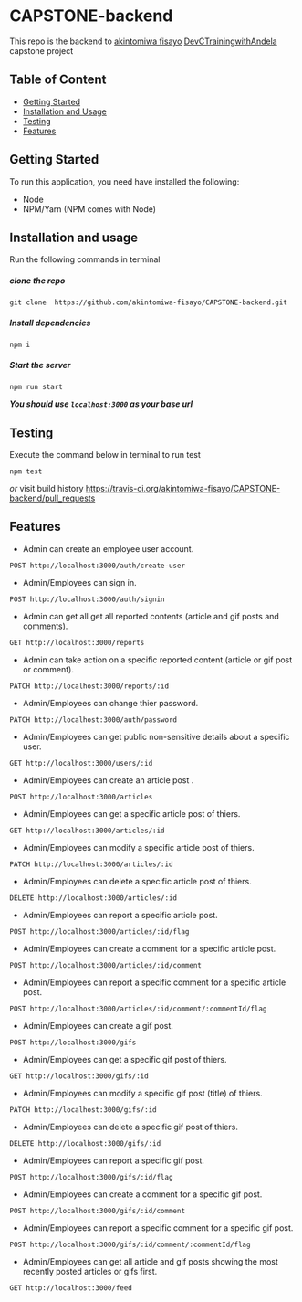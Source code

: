 # CAPSTONE-backend
This repo is the backend to [akintomiwa fisayo](https://github.com/akintomiwa-fisayo) [DevCTrainingwithAndela](https://devctraining.andela.com) capstone project

## Table of Content
- [Getting Started](#Getting-Started)
- [Installation and Usage](#Installation-and-Usage)
- [Testing](#Testing)
- [Features](#Features)

## Getting Started
To run this application, you need have installed the  following:
- Node
- NPM/Yarn (NPM comes with Node)

## Installation and usage
Run the following commands in terminal
##### clone the repo
```
git clone  https://github.com/akintomiwa-fisayo/CAPSTONE-backend.git
```
##### Install dependencies
```
npm i 
```

#####  Start the server
```
npm run start
```
___You should use ```localhost:3000``` as your base url___


## Testing
Execute the command below in terminal to run test
```shell
npm test
```
_or_ 
visit build history https://travis-ci.org/akintomiwa-fisayo/CAPSTONE-backend/pull_requests
## Features
  * Admin can create an employee user account.
  ```node
  POST http://localhost:3000/auth/create-user
  ```
  >
 * Admin/Employees can sign in.
  ```node
  POST http://localhost:3000/auth/signin
  ```
  >
  * Admin can get all get all reported contents (article and gif posts and comments).
  ```node
  GET http://localhost:3000/reports
  ```
  >
  * Admin can take action on a specific reported content (article or gif post or comment).
  ```node
  PATCH http://localhost:3000/reports/:id
  ```
  >
 * Admin/Employees can change thier password.
  ```node
  PATCH http://localhost:3000/auth/password
  ```
  >
 * Admin/Employees can get public non-sensitive details about a specific user.
  ```node
  GET http://localhost:3000/users/:id
  ```
  >
 * Admin/Employees can create an article post .
  ```node
  POST http://localhost:3000/articles
  ```
  >
 * Admin/Employees can get a specific article post of thiers.
  ```node
  GET http://localhost:3000/articles/:id
  ```
  >
  * Admin/Employees can modify a specific article post of thiers.
  ```node
  PATCH http://localhost:3000/articles/:id
  ```
  >
  * Admin/Employees can delete a specific article post of thiers.
  ```node
  DELETE http://localhost:3000/articles/:id
  ```
  >
  * Admin/Employees can report a specific article post.
  ```node
  POST http://localhost:3000/articles/:id/flag
  ```
  >
  * Admin/Employees can create a comment for a specific article post.
  ```node
  POST http://localhost:3000/articles/:id/comment
  ```
  >
  * Admin/Employees can report a specific comment for a specific article post.
  ```node
  POST http://localhost:3000/articles/:id/comment/:commentId/flag
  ```
  >
 * Admin/Employees can create a gif post.
  ```node
  POST http://localhost:3000/gifs
  ```
  >
 * Admin/Employees can get a specific gif post of thiers.
  ```node
  GET http://localhost:3000/gifs/:id
  ```
  >
  * Admin/Employees can modify a specific gif post (title) of thiers.
  ```node
  PATCH http://localhost:3000/gifs/:id
  ```
  >
  * Admin/Employees can delete a specific gif post of thiers.
  ```node
  DELETE http://localhost:3000/gifs/:id
  ```
  >
  * Admin/Employees can report a specific gif post.
  ```node
  POST http://localhost:3000/gifs/:id/flag
  ```
  >
  * Admin/Employees can create a comment for a specific gif post.
  ```node
  POST http://localhost:3000/gifs/:id/comment
  ```
  >
  * Admin/Employees can report a specific comment for a specific gif post.
  ```node
  POST http://localhost:3000/gifs/:id/comment/:commentId/flag
  ```
  >
  * Admin/Employees can get all article and gif posts showing the most recently posted articles or gifs first.
  ```node
  GET http://localhost:3000/feed
  ```
  >
